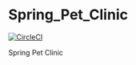 # Spring_Pet_Clinic

[![CircleCI](https://circleci.com/gh/AnkitSalian/Spring_Pet_Clinic.svg?style=svg)](https://circleci.com/gh/AnkitSalian/Spring_Pet_Clinic)

Spring Pet Clinic
